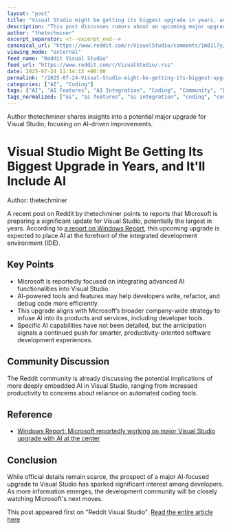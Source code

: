 ```yaml
---
layout: "post"
title: "Visual Studio might be getting its biggest upgrade in years, and it'll include AI"
description: "This post discusses rumors about an upcoming major upgrade to Visual Studio, highlighting potential AI integration as a central feature. The topic is based on recent reports linking Microsoft's ongoing development to new AI-powered capabilities within the popular IDE."
author: "thetechminer"
excerpt_separator: <!--excerpt_end-->
canonical_url: "https://www.reddit.com/r/VisualStudio/comments/1m81l7y/visual_studio_might_be_getting_its_biggest/"
viewing_mode: "external"
feed_name: "Reddit Visual Studio"
feed_url: "https://www.reddit.com/r/VisualStudio/.rss"
date: 2025-07-24 11:14:13 +00:00
permalink: "/2025-07-24-Visual-Studio-might-be-getting-its-biggest-upgrade-in-years-and-itll-include-AI.html"
categories: ["AI", "Coding"]
tags: ["AI", "AI Features", "AI Integration", "Coding", "Community", "Development Tools", "IDE", "Microsoft", "Microsoft AI", "Programming", "Software Development", "Upgrade", "Visual Studio", "VisualStudio"]
tags_normalized: ["ai", "ai features", "ai integration", "coding", "community", "development tools", "ide", "microsoft", "microsoft ai", "programming", "software development", "upgrade", "visual studio", "visualstudio"]
---
```


Author thetechminer shares insights into a potential major upgrade for Visual Studio, focusing on AI-driven improvements.<!--excerpt_end-->

# Visual Studio Might Be Getting Its Biggest Upgrade in Years, and It'll Include AI

Author: thetechminer

A recent post on Reddit by thetechminer points to reports that Microsoft is preparing a significant update for Visual Studio, potentially the largest in years. According to [a report on Windows Report](https://windowsreport.com/microsoft-reportedly-working-on-major-visual-studio-upgrade-with-ai-at-the-center/), this upcoming upgrade is expected to place AI at the forefront of the integrated development environment (IDE).

## Key Points

- Microsoft is reportedly focused on integrating advanced AI functionalities into Visual Studio.
- AI-powered tools and features may help developers write, refactor, and debug code more efficiently.
- This upgrade aligns with Microsoft’s broader company-wide strategy to infuse AI into its products and services, including developer tools.
- Specific AI capabilities have not been detailed, but the anticipation signals a continued push for smarter, productivity-oriented software development experiences.

## Community Discussion

The Reddit community is already discussing the potential implications of more deeply embedded AI in Visual Studio, ranging from increased productivity to concerns about reliance on automated coding tools.

## Reference

- [Windows Report: Microsoft reportedly working on major Visual Studio upgrade with AI at the center](https://windowsreport.com/microsoft-reportedly-working-on-major-visual-studio-upgrade-with-ai-at-the-center/)

## Conclusion

While official details remain scarce, the prospect of a major AI-focused upgrade to Visual Studio has sparked significant interest among developers. As more information emerges, the development community will be closely watching Microsoft's next moves.

This post appeared first on "Reddit Visual Studio". [Read the entire article here](https://www.reddit.com/r/VisualStudio/comments/1m81l7y/visual_studio_might_be_getting_its_biggest/)
